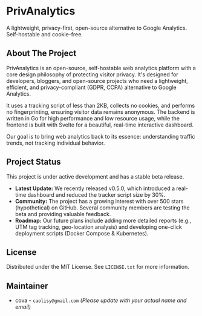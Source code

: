 # PrivAnalytics

A lightweight, privacy-first, open-source alternative to Google Analytics. Self-hostable and cookie-free.

## About The Project

PrivAnalytics is an open-source, self-hostable web analytics platform with a core design philosophy of protecting visitor privacy. It's designed for developers, bloggers, and open-source projects who need a lightweight, efficient, and privacy-compliant (GDPR, CCPA) alternative to Google Analytics.

It uses a tracking script of less than 2KB, collects no cookies, and performs no fingerprinting, ensuring visitor data remains anonymous. The backend is written in Go for high performance and low resource usage, while the frontend is built with Svelte for a beautiful, real-time interactive dashboard.

Our goal is to bring web analytics back to its essence: understanding traffic trends, not tracking individual behavior.

## Project Status

This project is under active development and has a stable beta release.

- **Latest Update:** We recently released v0.5.0, which introduced a real-time dashboard and reduced the tracker script size by 30%.
- **Community:** The project has a growing interest with over 500 stars (hypothetical) on GitHub. Several community members are testing the beta and providing valuable feedback.
- **Roadmap:** Our future plans include adding more detailed reports (e.g., UTM tag tracking, geo-location analysis) and developing one-click deployment scripts (Docker Compose & Kubernetes).

## License

Distributed under the MIT License. See `LICENSE.txt` for more information.

## Maintainer

- cova - `caolisy@gmail.com` 
  *(Please update with your actual name and email)*
